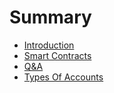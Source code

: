# Summary

* [Introduction](README.md)
* [Smart Contracts](smart-contracts.md)
* [Q&A](qanda.md)
* [Types Of Accounts](types-of-accounts.md)

